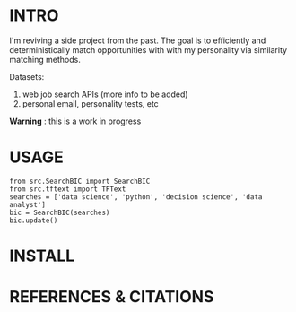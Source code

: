 # INTRO
I'm reviving a side project from the past. The goal is to efficiently and
deterministically match opportunities with with my personality via similarity 
matching methods. 

Datasets:
1. web job search APIs (more info to be added)
1. personal email, personality tests, etc

**Warning** : this is a work in progress 

# USAGE
```
from src.SearchBIC import SearchBIC
from src.tftext import TFText
searches = ['data science', 'python', 'decision science', 'data analyst']
bic = SearchBIC(searches)
bic.update()
```
# INSTALL


# REFERENCES & CITATIONS
